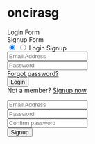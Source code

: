 # oncirasg
<div class="wrapper">
      <div class="title-text">
        <div class="title login">Login Form</div>
        <div class="title signup">Signup Form</div>
      </div>
      <div class="form-container">
        <div class="slide-controls">
          <input type="radio" name="slide" id="login" checked>
          <input type="radio" name="slide" id="signup">
          <label for="login" class="slide login">Login</label>
          <label for="signup" class="slide signup">Signup</label>
          <div class="slider-tab"></div>
        </div>
        <div class="form-inner">
          <form action="#" class="login">
            <div class="field">
              <input type="text" placeholder="Email Address" required>
            </div>
            <div class="field">
              <input type="password" placeholder="Password" required>
            </div>
            <div class="pass-link"><a href="#">Forgot password?</a></div>
            <div class="field btn">
              <div class="btn-layer"></div>
              <input type="submit" value="Login">
            </div>
            <div class="signup-link">Not a member? <a href="">Signup now</a></div>
          </form>
          <form action="#" class="signup">
            <div class="field">
              <input type="text" placeholder="Email Address" required>
            </div>
            <div class="field">
              <input type="password" placeholder="Password" required>
            </div>
            <div class="field">
              <input type="password" placeholder="Confirm password" required>
            </div>
            <div class="field btn">
              <div class="btn-layer"></div>
              <input type="submit" value="Signup">
            </div>
          </form>
        </div>
      </div>
    </div>
